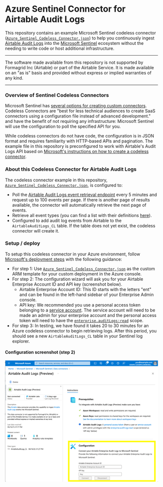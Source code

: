 # Azure Sentinel Connector for Airtable Audit Logs

This repository contains an example Microsoft Sentinel codeless connector ([`Azure_Sentinel_Codeless_Connector.json`](./Azure_Sentinel_Codeless_Connector.json)) to help you continuously ingest [Airtable Audit Logs](https://airtable.com/developers/web/api/audit-logs-overview) into the [Microsoft Sentinel](https://azure.microsoft.com/en-us/products/microsoft-sentinel/) ecosystem without the needing to write code or host additional infrastructure.

---

The software made available from this repository is not supported by Formagrid Inc (Airtable) or part of the Airtable Service. It is made available on an "as is" basis and provided without express or implied warranties of any kind.

---

### Overview of Sentinel Codeless Connectors

Microsoft Sentinel has [several options for creating custom connectors](https://learn.microsoft.com/en-us/azure/sentinel/create-custom-connector). Codeless Connectors are "best for less technical audiences to create SaaS connectors using a configuration file instead of advanced development." and have the benefit of not requiring any infrastructure: Microsoft Sentinel will use the configuration to poll the specified API for you.

While codeless connectors do not have code, the configuration is in JSON format and requires familiarity with HTTP-based APIs and pagination. The example file in this repository is preconfigured to work with Airtable's Audit Logs API based on [Microsoft's instructions on how to create a codeless connector](https://learn.microsoft.com/en-us/azure/sentinel/create-codeless-connector). 

### About this Codeless Connector for Airtable Audit Logs

The codeless connector example in this repository, [`Azure_Sentinel_Codeless_Connector.json`](./Azure_Sentinel_Codeless_Connector.json), is configured to:
- Poll the [Airtable Audit Logs event retrieval endpoint](https://airtable.com/developers/web/api/audit-log-events) every 5 minutes and request up to 100 events per page. If there is another page of results available, the connector will automatically retrieve the next page of events.
- Retrieve all event types (you can find a list with their definitions [here](https://airtable.com/developers/web/api/audit-log-event-types)).
- Configured to add audit log events from Airtable to the `AirtableAuditLogs_CL` table. If the table does not yet exist, the codeless connector will create it. 


### Setup / deploy

To setup this codeless connector in your Azure environment, follow [Microsoft's deployment steps](https://learn.microsoft.com/en-us/azure/sentinel/create-codeless-connector?tabs=deploy-via-arm-template%2Cconnect-via-the-azure-portal#deploy-your-connector-in-microsoft-sentinel-and-start-ingesting-data) with the following guidance:
- For step 1: Use [`Azure_Sentinel_Codeless_Connector.json`](./Azure_Sentinel_Codeless_Connector.json) as the custom ARM template for your custom deployment in the Azure console.
- For step 2: The configuration wizard will ask you for your Airtable Enterprise Account ID and API key (screenshot below). 
  - Airtable Enterprise Account ID: This ID starts with the letters "ent" and can be found in the left-hand sidebar of your Enterprise Admin console.
  - API key: We recommended you use a personal access token belonging to a [service account](https://support.airtable.com/docs/en/service-accounts-overview). The service account will need to be made an admin for your enterprise account and the personal access token will need to have the [`enterprise.auditLogs:read`](https://airtable.com/developers/web/api/scopes#enterprise-audit-logs-read) scope.
- For step 3: In testing, we have found it takes 20 to 30 minutes for an Azure codeless connector to begin retrieving logs. After this period, you should see a new `AirtableAuditLogs_CL` table in your Sentinel log explorer.

#### Configuration screenshot (step 2)
![Microsoft Sentinel codeless connector for Airtable screenshot](config_screenshot.png)
